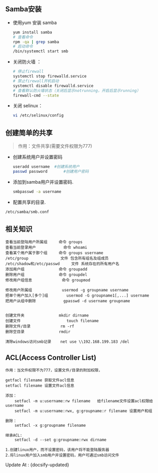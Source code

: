 ## Samba安装

- 使用yum 安装 samba

  ```bash
  yum install samba
  # 查看命令
  rpm -qa | grep samba
  # 启动命令
  /bin/systemctl start smb
  ```

- 关闭防火墙 ：

  ```bash
  # 停止firewall
  systemctl stop firewalld.service
  # 禁止firewall开机启动
  systemctl disable firewalld.service
  # 查看默认防火墙状态（关闭后显示notrunning，开启后显示running）
  firewall-cmd --state
  ```

- 关闭 selinux：

  ```bash
  vi /etc/selinux/config
  ```

  

## 创建简单的共享

> 作用：文件共享(需要文件权限为777)

- 创建系统用户并设置密码

  ```bash
  useradd username	#创建系统用户
  passwd password		#创建用户密码
  ```

- 添加到samba用户并设置密码. 

  ```bash
  smbpasswd -a username
  ```

-  配置共享的目录. 

  ```bash
  /etc/samba/smb.conf
  ```

## 相关知识
    查看当前登陆用户所属组		命令 groups
    查看当前登录用户			命令 whoami
    查看某个用户属于那个组		命令 groups username
    /etc/group				文件 包含所有组名及组成员
    /etc/shadow和/etc/passwd 	文件 系统存在的所有用户名
    添加用户组				命令 groupadd
    删除用户组				命令 groupdel
    修改用户组信息				命令 groupmod
    
    修改用户所属组				usermod -g groupname username
    把单个用户加入[多个]组		usermod -G groupname1[,...] username
    把用户从组中删除			gpasswd -d username groupname


    创建文件夹				mkdir dirname
    创建文件					touch filename
    删除文件/目录				rm -rf
    删除空目录				rmdir
    
    清除windows访问smb记录	net use \\192.168.199.183 /del

## ACL(Access Controller List)
    作用：当文件权限不为777，设置文件/目录的附加权限，
    
    getfacl filename 获取文件acl信息
    setfacl filename 设置文件acl信息
    
    添加：
        setfacl -m u:username:rw filename	给filename文件设置acl权限给username
        setfacl -m u:username:rwx, g:groupname:r filename 设置用户和组
    
    删除：
        setfacl -x g:groupname filename
    
    继承ACL:
        setfacl -d --set g:groupname:rwx dirname
    
    1.创建linux用户，而不设置密码，该用户将不能登陆服务器
    2.将linux用户加入smb用户并设置密码，用户可通过smb访问文件
Update At : {docsify-updated}